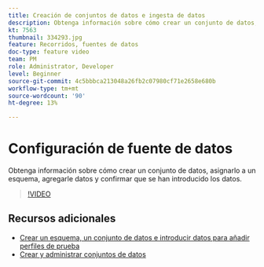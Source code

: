 ```yaml
---
title: Creación de conjuntos de datos e ingesta de datos
description: Obtenga información sobre cómo crear un conjunto de datos, asignarlo a un esquema, agregarle datos y confirmar que se han introducido los datos.
kt: 7563
thumbnail: 334293.jpg
feature: Recorridos, fuentes de datos
doc-type: feature video
team: PM
role: Administrator, Developer
level: Beginner
source-git-commit: 4c5bbbca213048a26fb2c07980cf71e2658e680b
workflow-type: tm+mt
source-wordcount: '90'
ht-degree: 13%

---
```



# Configuración de fuente de datos

Obtenga información sobre cómo crear un conjunto de datos, asignarlo a un esquema, agregarle datos y confirmar que se han introducido los datos.

>[!VIDEO](https://video.tv.adobe.com/v/334293?quality=12)

## Recursos adicionales

* [Crear un esquema, un conjunto de datos e introducir datos para añadir perfiles de prueba](https://experienceleague.adobe.com/docs/journey-optimizer/using/orchestrate-journeys/about-journeys/creating-test-profiles.html)
* [Crear y administrar conjuntos de datos](https://experienceleague.adobe.com/docs/experience-platform/catalog/datasets/user-guide.html?lang=es)
